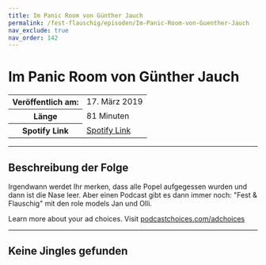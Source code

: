 ```yaml
---
title: Im Panic Room von Günther Jauch
permalink: /fest-flauschig/episoden/Im-Panic-Room-von-Guenther-Jauch
nav_exclude: true
nav_order: 142
---
```


# Im Panic Room von Günther Jauch
<table class="resp-table dcf-table dcf-table-responsive dcf-table-bordered dcf-table-striped dcf-w-100%">
                    <tbody>
                        <tr>
                            <th scope="row">Veröffentlich am:</th>
                            <td data-label="Veröffentlich am:">17. März 2019</td>
                        </tr>
                        <tr>
                            <th scope="row">Länge </th>
                            <td data-label="Länge ">81 Minuten</td>
                        </tr><tr>
                                <th scope="row">Spotify Link</th>
                                <td data-label="Spotify Link"><a href="https://open.spotify.com/episode/6tqJEJN50k85kBEPNeEUSb">Spotify Link</a></td>
                            </tr></tbody>
                </table>

***

## Beschreibung der Folge

<div>
Irgendwann werdet Ihr merken, dass alle Popel aufgegessen wurden und dann ist die Nase leer. Aber einen Podcast gibt es dann immer noch: "Fest &amp; Flauschig" mit den role models Jan und Olli.<p> </p><p>Learn more about your ad choices. Visit <a href="https://podcastchoices.com/adchoices">podcastchoices.com/adchoices</a></p>  
</div>

***

## Keine Jingles gefunden